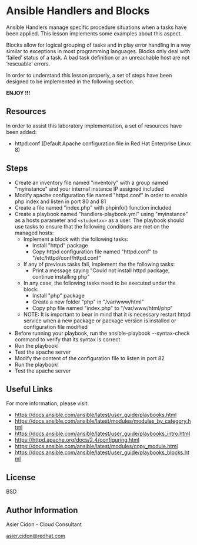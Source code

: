 # Ansible Handlers and Blocks

Ansible Handlers manage specific procedure situations when a tasks have been applied. This lesson implements some examples about this aspect.

Blocks allow for logical grouping of tasks and in play error handling in a way similar to exceptions in most programming languages. Blocks only deal with ‘failed’ status of a task. A bad task definition or an unreachable host are not ‘rescuable’ errors.

In order to understand this lesson properly, a set of steps have been designed to be implemented in the following section.

**ENJOY !!!**

## Resources

In order to assist this laboratory implementation, a set of resources have been added:

-   httpd.conf (Default Apache configuration file in Red Hat Enterprise Linux 8)

## Steps 

-   Create an inventory file named "inventory" with a group named "myinstance" and your internal instance IP assigned included
-   Modify apache configuration file named "httpd.conf" in order to enable php index and listen in port 80 and 81
-   Create a file named "index.php" with phpinfo() function included
-   Create a playbook named "handlers-playbook.yml" using "myinstance" as a hosts parameter and ``<studentxx>`` as a user. The playbook should use tasks to ensure that the following conditions are met on the managed hosts:
    -   Implement a block with the following tasks:
        -   Install "httpd" package
        -   Copy httpd configuration file named "httpd.conf" to "/etc/httpd/conf/httpd.conf"
    -   If any of previous tasks fail, implement the the following tasks:
        -   Print a message saying "Could not install httpd package, continue installing php"
    -   In any case, the following tasks need to be executed under the block:
        -   Install "php" package
        -   Create a new folder "php" in "/var/www/html"
        -   Copy php file named "index.php" to "/var/www/html/php"
    -   NOTE: It is important to bear in mind that it is necessary restart httpd service when a new package or package version is installed or configuration file modified
-   Before running your playbook, run the ansible-playbook --syntax-check  command to verify that its syntax is correct
-   Run the playbook!
-   Test the apache server
-   Modify the content of the configuration file to listen in port 82
-   Run the playbook!
-   Test the apache server

## Useful Links

For more information, please visit:

-   https://docs.ansible.com/ansible/latest/user_guide/playbooks.html
-   https://docs.ansible.com/ansible/latest/modules/modules_by_category.html
-   https://docs.ansible.com/ansible/latest/user_guide/playbooks_intro.html
-   https://httpd.apache.org/docs/2.4/configuring.html
-   https://docs.ansible.com/ansible/latest/modules/copy_module.html
-   https://docs.ansible.com/ansible/latest/user_guide/playbooks_blocks.html
  
License
-------

BSD

Author Information
------------------

 Asier Cidon - Cloud Consultant

 asier.cidon@redhat.com
 